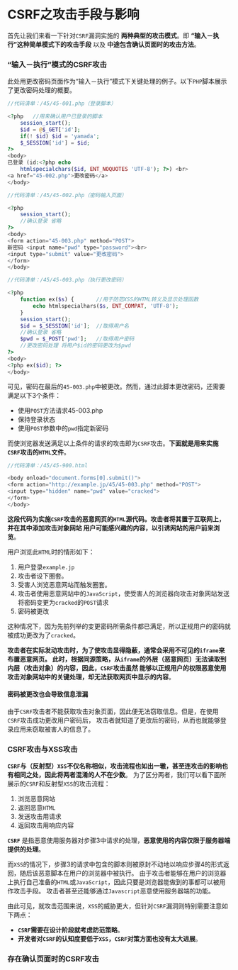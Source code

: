 CSRF之攻击手段与影响
=================================================================
首先让我们来看一下针对`CSRF`漏洞实施的 **两种典型的攻击模式**。即 **“输入－执行”这种简单模式下的攻击手段** 以及
**中途包含确认页面时的攻击方法**。

### “输入－执行”模式的CSRF攻击
此处用更改密码页面作为“输入－执行”模式下关键处理的例子。以下`PHP`脚本展示了更改密码处理的概要。
```php
//代码清单：/45/45-001.php（登录脚本）

<?php   //用来确认用户已登录的脚本
    session_start();
    $id = @$_GET['id'];
    if(! $id) $id = 'yamada';
    $_SESSION['id'] = $id;
?>
<body>
已登录 (id:<?php echo
    htmlspecialchars($id, ENT_NOQUOTES 'UTF-8'); ?>) <br>
<a href="45-002.php">更改密码</a>
</body>
```
```php
//代码清单：/45/45-002.php（密码输入页面）

<?php
    session_start();
    //确认登录 省略
?>
<body>
<form action="45-003.php" method="POST">
新密码 <input name="pwd" type="password"><br>
<input type="submit" value="更改密码">
</form>
</body>
```
```php
//代码清单：/45/45-003.php（执行更改密码）

<?php
    function ex($s) {       //用于防范XSS的HTML转义及显示处理函数
        echo htmlspecialhars($s, ENT_COMPAT, 'UTF-8');
    }
    session_start();
    $id = $_SESSION['id'];  //取得用户名
    //确认登录 省略
    $pwd = $_POST['pwd'];   //取得用户密码
    //更改密码处理 将用户$id的密码更改为$pwd
?>
<body>
<?php ex($id); ?>
</body>
```
可见，密码在最后的`45-003.php`中被更改。然而，通过此脚本更改密码，还需要满足以下3个条件：
+ 使用`POST`方法请求45-003.php
+ 保持登录状态
+ 使用`POST`参数中的`pwd`指定新密码

而使浏览器发送满足以上条件的请求的攻击即为`CSRF`攻击。**下面就是用来实施`CSRF`攻击的`HTML`文件**。
```php
//代码清单：/45/45-900.html

<body onload="document.forms[0].submit()">
<form action="http://example.jp/45/45-003.php" method="POST">
<input type="hidden" name="pwd" value="cracked">
</form>
</body>
```
**这段代码为实施`CSRF`攻击的恶意网页的`HTML`源代码。攻击者将其置于互联网上，并在其中添加攻击对象网站
用户可能感兴趣的内容，以引诱网站的用户前来浏览**。

用户浏览此`HTML`时的情形如下：
1. 用户登录`example.jp`
2. 攻击者设下圈套。
3. 受害人浏览恶意网站而触发圈套。
4. 攻击者使用恶意网站中的`JavaScript`，使受害人的浏览器向攻击对象网站发送将密码变更为`cracked`的`POST`请求
5. 密码被更改

这种情况下，因为先前列举的变更密码所需条件都已满足，所以正规用户的密码就被成功更改为了`cracked`。

**攻击者在实际发动攻击时，为了使攻击显得隐蔽，通常会采用不可见的`iframe`来布置恶意网页。
此时，根据同源策略，从`iframe`的外层（恶意网页）无法读取到内层（攻击对象）的内容，因此，`CSRF`攻击虽然
能够以正规用户的权限恶意使用攻击对象网站中的关键处理，却无法获取网页中显示的内容**。

#### 密码被更改也会导致信息泄漏
由于`CSRF`攻击者不能获取攻击对象页面，因此便无法窃取信息。但是，在使用`CSRF`攻击成功更改用户密码后，
攻击者就知道了更改后的密码，从而也就能够登录应用来窃取被害人的信息了。

### CSRF攻击与XSS攻击
**`CSRF`与（反射型）`XSS`不仅名称相似，攻击流程也如出一辙，甚至连攻击的影响也有相同之处，因此将两者混淆的人不在少数**。
为了区分两者，我们可以看下面所展示的`CSRF`和反射型`XSS`的攻击流程：
1. 浏览恶意网站
2. 返回恶意`HTML`
3. 发送攻击用请求
4. 返回攻击用响应内容

**`CSRF`** 是指恶意使用服务器对步骤3中请求的处理，**恶意使用的内容仅限于服务器端提供的处理**。

而`XSS`的情况下，步骤3的请求中包含的脚本则被原封不动地以响应步骤4的形式返回，随后该恶意脚本在用户的浏览器中被执行。
由于攻击者能够在用户的浏览器上执行自己准备的`HTML`或`JavaScript`，因此只要是浏览器能做到的事都可以被用作攻击手段。
攻击者甚至还能够通过`Javascript`恶意使用服务器端的功能。

由此可见，就攻击范围来说，`XSS`的威胁更大，但针对`CSRF`漏洞则特别需要注意如下两点：
+ **`CSRF`需要在设计阶段就考虑防范策略**。
+ **开发者对`CSRF`的认知度要低于`XSS`，`CSRF`对策方面也没有太大进展**。

### 存在确认页面时的CSRF攻击









